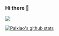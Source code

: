 ### Hi there 👋

<!--
**palxiao/palxiao** is a ✨ _special_ ✨ repository because its `README.md` (this file) appears on your GitHub profile.

Here are some ideas to get you started:

- 🔭 I’m currently working on ...
- 🌱 I’m currently learning ...
- 👯 I’m looking to collaborate on ...
- 🤔 I’m looking for help with ...
- 💬 Ask me about ...
- 📫 How to reach me: ...
- 😄 Pronouns: ...
- ⚡ Fun fact: ...
-->

[![](https://img.shields.io/badge/掘金-茶无味的一天-blue.svg)](https://juejin.cn/user/2682464103060541/posts) 

[![Palxiao's github stats](https://github-readme-stats.vercel.app/api?username=palxiao)](https://github.com/anuraghazra/github-readme-stats)

